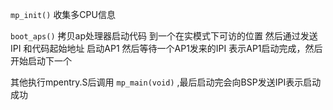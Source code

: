 

 `mp_init()`  收集多CPU信息

 `boot_aps()` 拷贝ap处理器启动代码 到一个在实模式下可访的位置 然后通过发送IPI 和代码起始地址 启动AP1 然后等待一个AP1发来的IPI 表示AP1启动完成，然后开始启动下一个

 其他执行mpentry.S后调用 `mp_main(void)` ,最后启动完会向BSP发送IPI表示启动成功

